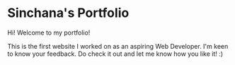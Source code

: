 # Sinchana's Portfolio

Hi! Welcome to my portfolio!

This is the first website I worked on as an aspiring Web Developer. I'm keen to know your feedback. Do check it out and let me know how you like it! :) 

